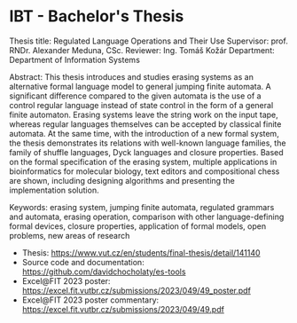 # IBT - Bachelor's Thesis

Thesis title: Regulated Language Operations and Their Use
Supervisor: prof. RNDr. Alexander Meduna, CSc.
Reviewer: Ing. Tomáš Kožár
Department: Department of Information Systems

Abstract:
This thesis introduces and studies erasing systems as an alternative formal language model to general jumping finite automata. A significant difference compared to the given automata is the use of a control regular language instead of state control in the form of a general finite automaton. Erasing systems leave the string work on the input tape, whereas regular languages themselves can be accepted by classical finite automata. At the same time, with the introduction of a new formal system, the thesis demonstrates its relations with well-known language families, the family of shuffle languages, Dyck languages and closure properties. Based on the formal specification of the erasing system, multiple applications in bioinformatics for molecular biology, text editors and compositional chess are shown, including designing algorithms and presenting the implementation solution.

Keywords:
erasing system, jumping finite automata, regulated grammars and automata, erasing operation, comparison with other language-defining formal devices, closure properties, application of formal models, open problems, new areas of research

- Thesis: https://www.vut.cz/en/students/final-thesis/detail/141140
- Source code and documentation: https://github.com/davidchocholaty/es-tools
- Excel@FIT 2023 poster: https://excel.fit.vutbr.cz/submissions/2023/049/49_poster.pdf
- Excel@FIT 2023 poster commentary: https://excel.fit.vutbr.cz/submissions/2023/049/49.pdf
